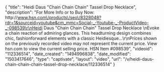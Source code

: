 {
    "title": "Heidi Daus \"Chain Chain Chain\" Tassel Drop Necklace",
    "description": "For More Info or to Buy Now: http:\/\/www.hsn.com\/products\/seo\/8328048?rdr=1&sourceid=youtube&cm_mmc=Social-_-Youtube-_-ProductVideo-_-098539\r\nHeidi Daus \"Chain Chain Chain\" Tassel Drop Necklace  \nEvoke a chain reaction of admiring glances. This headturning design combines chic, fashionforward elements with a classic Heidiesque...\r\nPrices shown on the previously recorded video may not represent the current price.  View hsn.com to view the current selling price. HSN Item #098539",
    "videoid": "112336514",
    "date_created": "1494996838",
    "date_modified": "1503417646",
    "type": "captivate",
    "layout": "video",
    "url": "\/v\/heidi-daus-chain-chain-chain-tassel-drop-necklace\/112336514"
}